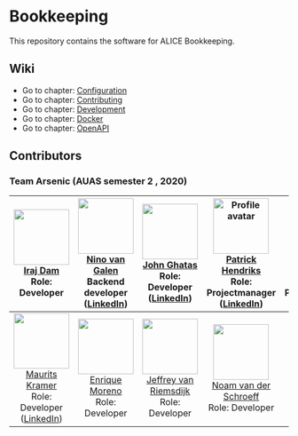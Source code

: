 # Bookkeeping
This repository contains the software for ALICE Bookkeeping.

## Wiki
- Go to chapter: [Configuration](./docs/CONFIGURATION.md)
- Go to chapter: [Contributing](./docs/CONTRIBUTING.md)
- Go to chapter: [Development](./docs/DEVELOPMENT.md)
- Go to chapter: [Docker](./docs/DOCKER.md)
- Go to chapter: [OpenAPI](./docs/OPENAPI.md)

## Contributors

### Team Arsenic (AUAS semester 2 , 2020)
| <img src="https://avatars1.githubusercontent.com/u/57952173?v=4" width="100px;" alt="" /><br> [Iraj Dam](https://github.com/emasiraj)<br>Role: Developer<br>| <img src="https://avatars1.githubusercontent.com/u/23157311?v=4" width="100px;" alt="" /><br>[Nino van Galen](https://github.com/noxi333)<br>**Backend developer**<br>([LinkedIn](https://www.linkedin.com/in/ninovangalen/)) | <img src="https://avatars1.githubusercontent.com/u/14125058?v=4" width="100px;" alt="" /><br>[John Ghatas](https://github.com/john-ghatas)<br>Role: Developer<br>([LinkedIn](https://www.linkedin.com/in/john-ghatas-b6bb3412b/))| <img src="https://avatars1.githubusercontent.com/u/578219?v=4" width="100px;" alt="Profile avatar" /><br>[Patrick Hendriks](https://github.com/phendriksnl)<br>Role: Projectmanager<br>([LinkedIn](https://www.linkedin.com/in/p-hendriks/)) | <img src="https://avatars1.githubusercontent.com/u/37507522?v=4" width="100px;" alt="" /><br>[Damian de Hoog](https://github.com/DdeHoog)<br>Role: Projectcoördinator<br> |
|:---:|:---:|:---:|:---:|:---:|
| <img src="https://avatars1.githubusercontent.com/u/36443695?v=4" width="100px;" alt="" /><br>[Maurits Kramer](https://github.com/MauritsioRK)<br>Role: Developer<br>([LinkedIn](https://www.linkedin.com/in/maurits-kramer-370/))| <img src="https://avatars1.githubusercontent.com/u/32191876?v=4" width="100px;" alt="" /><br>[Enrique Moreno](https://github.com/morenoenr)<br>Role: Developer<br> | <img src="https://avatars1.githubusercontent.com/u/19711186?v=4" width="100px;" alt="" /><br>[Jeffrey van Riemsdijk](https://github.com/Walorda)<br>Role: Developer<br> | <img src="https://avatars1.githubusercontent.com/u/1338403?v=4" width="100px;" alt="" /><br>[Noam van der Schroeff](https://github.com/noamxx)<br>Role: Developer<br> | <img src="https://avatars1.githubusercontent.com/u/25134477?v=4" width="100px;" alt="" /><br>[Martijn Vegter](https://github.com/mvegter)<br>**Project Coordinator**<br>([LinkedIn](https://www.linkedin.com/in/martijnvegter/)) |
